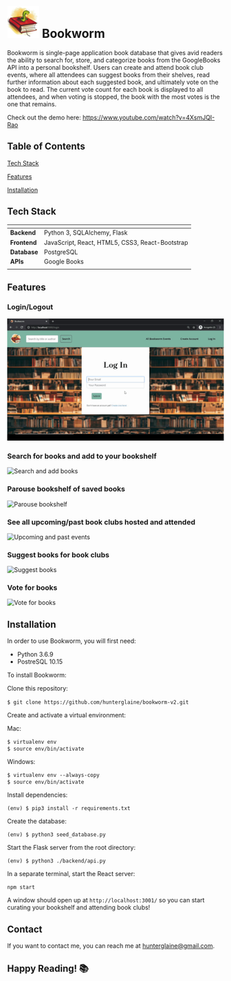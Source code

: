 ![Bookworm](/src/img/tiny_bookworm_logo.png "Bookworm")
Bookworm
======

Bookworm is single-page application book database that gives avid readers the ability to search for, store, and categorize books from the GoogleBooks API into a personal bookshelf. Users can create and attend book club events, where all attendees can suggest books from their shelves, read further information about each suggested book, and ultimately vote on the book to read. The current vote count for each book is displayed to all attendees, and when voting is stopped, the book with the most votes is the one that remains.

Check out the demo here: https://www.youtube.com/watch?v=4XsmJQI-Rao


<!-- Visit the live site here: http://www.bookworm-app.com/ -->

Table of Contents
------

[Tech Stack](#tech-stack)

[Features](#features)

[Installation](#installation)



Tech Stack
------

| <!-- -->    | <!-- -->    |
|:-------------|:-------------|
| **Backend**      | Python 3, SQLAlchemy, Flask |
| **Frontend**     | JavaScript, React, HTML5, CSS3, React-Bootstrap |
| **Database**     | PostgreSQL |
| **APIs**         | Google Books |
| <!-- -->    | <!-- -->    |



Features
------

<!-- + Create an account -->
### Login/Logout
![Login/Logout](/src/img/login-gif.gif)

### Search for books and add to your bookshelf
![Search and add books](/src/img/search-and-add-to-category.gif)

### Parouse bookshelf of saved books
![Parouse bookshelf](/src/img/parouse-bookshelf.gif)

### See all upcoming/past book clubs hosted and attended
![Upcoming and past events](/src/img/upcoming-and-past-events.gif)

### Suggest books for book clubs
![Suggest books](/src/img/suggest-book.gif)

### Vote for books
![Vote for books](/src/img/vote-for-books.gif)


Installation
------
In order to use Bookworm, you will first need:
+ Python 3.6.9
+ PostreSQL 10.15

To install Bookworm:

Clone this repository:

```$ git clone https://github.com/hunterglaine/bookworm-v2.git```

Create and activate a virtual environment:

Mac:

    $ virtualenv env
    $ source env/bin/activate

Windows:

    $ virtualenv env --always-copy
    $ source env/bin/activate

Install dependencies:

    (env) $ pip3 install -r requirements.txt

Create the database: 

    (env) $ python3 seed_database.py

Start the Flask server from the root directory:

    (env) $ python3 ./backend/api.py

In a separate terminal, start the React server:

    npm start

A window should open up at `http://localhost:3001/` so you can start curating your bookshelf and attending book clubs!


Contact
------
If you want to contact me, you can reach me at hunterglaine@gmail.com.

## Happy Reading! 📚